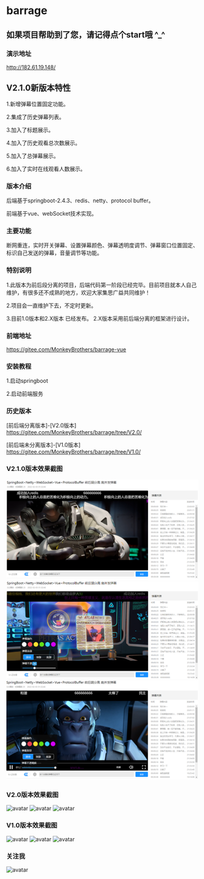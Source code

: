 # barrage


## 如果项目帮助到了您，请记得点个start哦  ^_^

### 演示地址
http://182.61.19.148/

## V2.1.0新版本特性
1.新增弹幕位置固定功能。

2.集成了历史弹幕列表。

3.加入了标题展示。

4.加入了历史观看总次数展示。

5.加入了总弹幕展示。

6.加入了实时在线观看人数展示。


### 版本介绍
后端基于springboot-2.4.3、redis、netty、protocol buffer。

前端基于vue、webSocket技术实现。

### 主要功能
断网重连，实时开关弹幕、设置弹幕颜色、弹幕透明度调节、弹幕窗口位置固定、标识自己发送的弹幕，音量调节等功能。


### 特别说明
1.此版本为前后段分离的项目，后端代码第一阶段已经完毕。目前项目就本人自己维护，有很多还不成熟的地方，欢迎大家集思广益共同维护！

2.项目会一直维护下去，不定时更新。

3.目前1.0版本和2.X版本 已经发布。 2.X版本采用前后端分离的框架进行设计。


### 前端地址
https://gitee.com/MonkeyBrothers/barrage-vue

### 安装教程
1.启动springboot

2.启动前端服务

### 历史版本

[前后端分离版本]-[V2.0版本] https://gitee.com/MonkeyBrothers/barrage/tree/V2.0/

[前后端未分离版本]-[V1.0版本] https://gitee.com/MonkeyBrothers/barrage/tree/V1.0/

### V2.1.0版本效果截图
![avatar](/images/v2.1.0/1.png)
![avatar](/images/v2.1.0/2.png)
![avatar](/images/v2.1.0/3.png)

### V2.0版本效果截图
![avatar](/images/v2.0/1.png)
![avatar](/images/v2.0/2.png)
![avatar](/images/v2.0/3.png)


### V1.0版本效果截图
![avatar](/images/v1.0/1.png)
![avatar](/images/v1.0/2.png)
![avatar](/images/v1.0/3.png)

### 关注我
![avatar](/images/v1.0/WeChat.png)
